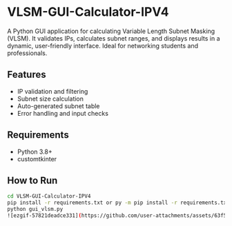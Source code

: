 # VLSM-GUI-Calculator-IPV4
A Python GUI application for calculating Variable Length Subnet Masking (VLSM). It validates IPs, calculates subnet ranges, and displays results in a dynamic, user-friendly interface. Ideal for networking students and professionals.
## Features
- IP validation and filtering
- Subnet size calculation
- Auto-generated subnet table
- Error handling and input checks

## Requirements
- Python 3.8+
- customtkinter

## How to Run
```bash
cd VLSM-GUI-Calculator-IPV4
pip install -r requirements.txt or py -m pip install -r requirements.txt
python gui_vlsm.py
![ezgif-57821deadce331](https://github.com/user-attachments/assets/63f5eb71-0362-4c02-93ea-28dff4d90037)
